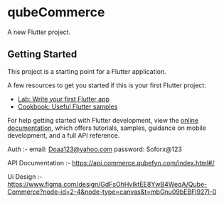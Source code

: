 # qubeCommerce

A new Flutter project.

## Getting Started

This project is a starting point for a Flutter application.

A few resources to get you started if this is your first Flutter project:

- [Lab: Write your first Flutter app](https://docs.flutter.dev/get-started/codelab)
- [Cookbook: Useful Flutter samples](https://docs.flutter.dev/cookbook)

For help getting started with Flutter development, view the
[online documentation](https://docs.flutter.dev/), which offers tutorials,
samples, guidance on mobile development, and a full API reference.



Auth :-
email: Doaa123@yahoo.com
password: Soforx@123

API Documentation :-
https://api.commerce.qubefyn.com/index.html#/

Ui Design :-
https://www.figma.com/design/GdFsOhHvIktEE8YwB4WeqA/Qube-Commerce?node-id=2-4&node-type=canvas&t=mbGnu09bEBFI927I-0

